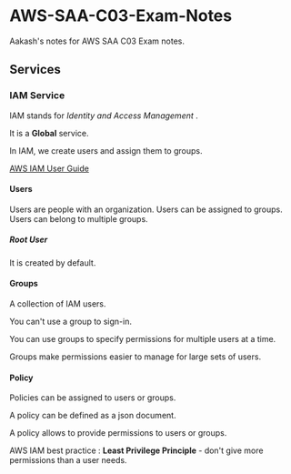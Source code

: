 # AWS-SAA-C03-Exam-Notes

Aakash's notes for AWS SAA C03 Exam notes.

## Services

### IAM Service

IAM stands for _Identity and Access Management_ .

It is a __Global__ service.

In IAM, we create users and assign them to groups.

[AWS IAM User Guide](https://docs.aws.amazon.com/IAM/latest/UserGuide/id.html)

#### Users

Users are people with an organization. 
Users can be assigned to groups.
Users can belong to multiple groups.

##### Root User

It is created by default.

#### Groups

A collection of IAM users.

You can't use a group to sign-in.

You can use groups to specify permissions for multiple users at a time.

Groups make permissions easier to manage for large sets of users.

#### Policy

Policies can be assigned to users or groups.

A policy can be defined as a json document.

A policy allows to provide permissions to users or groups. 

AWS IAM best practice : __Least Privilege Principle__ - don't give more permissions than a user needs.
